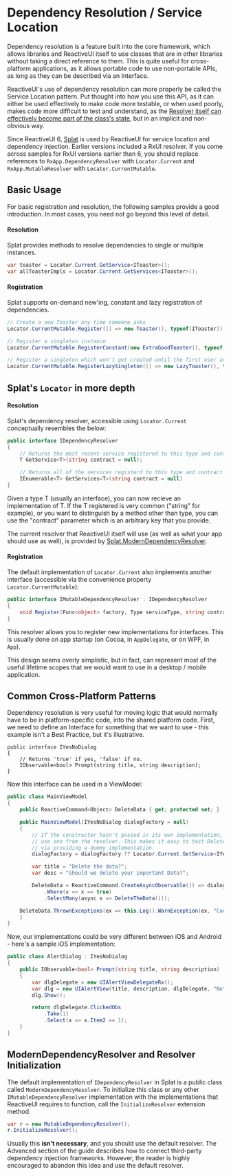 # Dependency Resolution / Service Location

Dependency resolution is a feature built into the core framework, which allows
libraries and ReactiveUI itself to use classes that are in other libraries
without taking a direct reference to them. This is quite useful for
cross-platform applications, as it allows portable code to use non-portable
APIs, as long as they can be described via an Interface.

ReactiveUI's use of dependency resolution can more properly be called the Service
Location pattern. Put thought into how you use this API, as it can either be
used effectively to make code more testable, or when used poorly, makes code
more difficult to test and understand, as the [Resolver itself can effectively
become part of the class's
state](http://blog.ploeh.dk/2010/02/03/ServiceLocatorisanAnti-Pattern/), but
in an implicit and non-obvious way.

Since ReactiveUI 6, [Splat](https://github.com/paulcbetts/splat) is used by ReactiveUI for service location and dependency injection.
Earlier versions included a RxUI resolver. If you come across samples for RxUI versions earlier than 6, you should replace references to `RxApp.DependencyResolver` with `Locator.Current` and `RxApp.MutableResolver` with `Locator.CurrentMutable`.

## Basic Usage

For basic registration and resolution, the following samples provide a good introduction.
In most cases, you need not go beyond this level of detail. 

#### Resolution

Splat provides methods to resolve dependencies to single or multiple instances. 
 
```csharp
var toaster = Locator.Current.GetService<IToaster>();
var allToasterImpls = Locator.Current.GetServices<IToaster>();
```

#### Registration

Splat supports on-demand new'ing, constant and lazy registration of dependencies. 

```cs
// Create a new Toaster any time someone asks
Locator.CurrentMutable.Register(() => new Toaster(), typeof(IToaster));

// Register a singleton instance
Locator.CurrentMutable.RegisterConstant(new ExtraGoodToaster(), typeof(IToaster));

// Register a singleton which won't get created until the first user accesses it
Locator.CurrentMutable.RegisterLazySingleton(() => new LazyToaster(), typeof(IToaster));
```

## Splat's `Locator` in more depth

#### Resolution

Splat's dependency resolver, accessible using `Locator.Current` conceptually resembles the below:

```cs
public interface IDependencyResolver
{
    // Returns the most recent service registered to this type and contract
    T GetService<T>(string contract = null);

    // Returns all of the services registerd to this type and contract
    IEnumerable<T> GetServices<T>(string contract = null)
}
```

Given a type T (usually an interface), you can now recieve an implementation
of T. If the T registered is very common ("string" for example), or you want
to distinguish by a method other than type, you can use the "contract"
parameter which is an arbitrary key that you provide.

The current resolver that ReactiveUI itself will use (as well as what your app
should use as well), is provided by [Splat.ModernDependencyResolver](https://github.com/paulcbetts/splat/blob/b833718d1b7940d1d02403e86864d03d2af5cea7/Splat/ServiceLocation.cs).

#### Registration

The default implementation of `Locator.Current` also implements
another interface (accessible via the convenience property
`Locator.CurrentMutable`):

```cs
public interface IMutableDependencyResolver : IDependencyResolver
{
    void Register(Func<object> factory, Type serviceType, string contract = null);
}
```

This resolver allows you to register new implementations for interfaces. This
is usually done on app startup (on Cocoa, in `AppDelegate`, or on WPF, in
`App`).

This design seems overly simplistic, but in fact, can represent most of the
useful lifetime scopes that we would want to use in a desktop / mobile
application. 

## Common Cross-Platform Patterns

Dependency resolution is very useful for moving logic that would normally have
to be in platform-specific code, into the shared platform code. First, we need
to define an Interface for something that we want to use - this example isn't
a Best Practice, but it's illustrative.

```
public interface IYesNoDialog
{
    // Returns 'true' if yes, 'false' if no.
    IObservable<bool> Prompt(string title, string description);
}
```

Now this interface can be used in a ViewModel:

```cs
public class MainViewModel
{
    public ReactiveCommand<Object> DeleteData { get; protected set; }

    public MainViewModel(IYesNoDialog dialogFactory = null)
    {
        // If the constructor hasn't passed in its own implementation,
        // use one from the resolver. This makes it easy to test DeleteData
        // via providing a dummy implementation.
        dialogFactory = dialogFactory ?? Locator.Current.GetService<IYesNoDialog>();

        var title = "Delete the data?";
        var desc = "Should we delete your important Data?";

        DeleteData = ReactiveCommand.CreateAsyncObservable(() => dialogFactory.Prompt(title, desc)
            .Where(x => x == true)
            .SelectMany(async x => DeleteTheData()));

	DeleteData.ThrownExceptions(ex => this.Log().WarnException(ex, "Couldn't delete the data"));
    }
}
```

Now, our implementations could be very different between iOS and Android -
here's a sample iOS implementation:

```cs
public class AlertDialog : IYesNoDialog
{
    public IObservable<bool> Prompt(string title, string description)
    {
        var dlgDelegate = new UIAlertViewDelegateRx();
        var dlg = new UIAlertView(title, description, dlgDelegate, "No", "Yes");
        dlg.Show();

        return dlgDelegate.ClickedObs
            .Take(1)
            .Select(x => x.Item2 == 1);
    }
}
```

## ModernDependencyResolver and Resolver Initialization

The default implementation of `IDependencyResolver` in Splat is a public
class called `ModernDependencyResolver`. To initialize this class or any other
`IMutableDependencyResolver` implementation with the implementations that
ReactiveUI requires to function, call the `InitializeResolver` extension
method.

```cs
var r = new MutableDependencyResolver();
r.InitializeResolver();
```

Usually this **isn't necessary**, and you should use the default resolver. The
Advanced section of the guide describes how to connect third-party dependency
injection frameworks. However, the reader is highly encouraged to abandon this
idea and use the default resolver.
